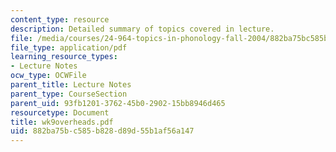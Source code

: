 ```yaml
---
content_type: resource
description: Detailed summary of topics covered in lecture.
file: /media/courses/24-964-topics-in-phonology-fall-2004/882ba75bc585b828d89d55b1af56a147_wk9overheads.pdf
file_type: application/pdf
learning_resource_types:
- Lecture Notes
ocw_type: OCWFile
parent_title: Lecture Notes
parent_type: CourseSection
parent_uid: 93fb1201-3762-45b0-2902-15bb8946d465
resourcetype: Document
title: wk9overheads.pdf
uid: 882ba75b-c585-b828-d89d-55b1af56a147
---
```

